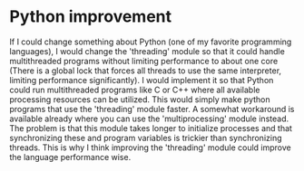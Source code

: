 # Python improvement

If I could change something about Python (one of my favorite programming languages), I would change the 'threading' module so that it could handle multithreaded programs without limiting performance to about one core (There is a global lock that forces all threads to use the same interpreter, limiting performance significantly). I would implement it so that Python could run multithreaded programs like C or C++ where all available processing resources can be utilized. This would simply make python programs that use the 'threading' module faster. A somewhat workaround is available already where you can use the 'multiprocessing' module instead. The problem is that this module takes longer to initialize processes and that synchronizing these and program variables is trickier than synchronizing threads. This is why I think improving the 'threading' module could improve the language performance wise.
